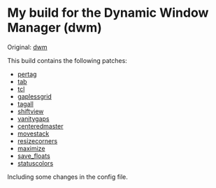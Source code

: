 # My build for the Dynamic Window Manager (dwm)

Original: [dwm](https://dwm.suckless.org/)

This build contains the following patches:
  * [pertag](https://dwm.suckless.org/patches/pertag/)
  * [tab](https://dwm.suckless.org/patches/tab/)
  * [tcl](https://dwm.suckless.org/patches/three-column/)
  * [gaplessgrid](https://dwm.suckless.org/patches/gaplessgrid/)
  * [tagall](https://dwm.suckless.org/patches/tagall/)
  * [shiftview](https://lists.suckless.org/dev/1104/7590.html)
  * [vanitygaps](https://dwm.suckless.org/patches/vanitygaps/)
  * [centeredmaster](https://dwm.suckless.org/patches/centeredmaster/)
  * [movestack](https://dwm.suckless.org/patches/movestack/)
  * [resizecorners](https://dwm.suckless.org/patches/resizecorners/)
  * [maximize](https://dwm.suckless.org/patches/maximize/)
  * [save\_floats](https://dwm.suckless.org/patches/save_floats/)
  * [statuscolors](https://dwm.suckless.org/patches/statuscolors/)

Including some changes in the config file.
